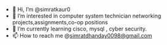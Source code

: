 - 👋 Hi, I’m @simratkaur0
- 👀 I’m interested in computer system technician networking projects,assignments,co-op positions
- 🌱 I’m currently learning cisco, mysql , cyber security.
- 📫 How to reach me @simratdhanday0098@gmail.com

<!---
simratkaur0/simratkaur0 is a ✨ special ✨ repository because its `README.md` (this file) appears on your GitHub profile.
You can click the Preview link to take a look at your changes.
--->
